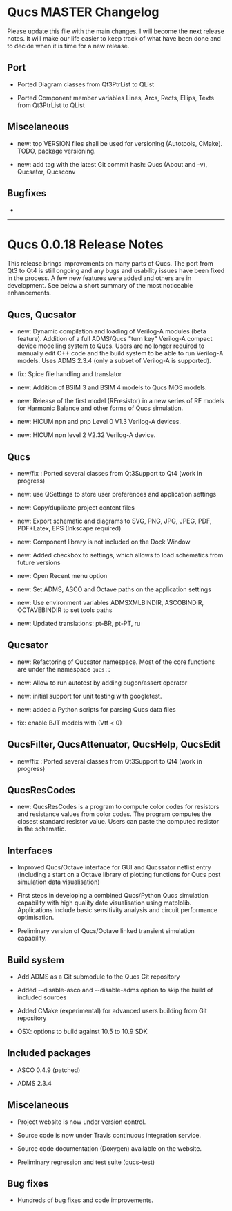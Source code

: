 Qucs MASTER Changelog
=========================

Please update this file with the main changes. I will become the next release notes.
It will make our life easier to keep track of what have been done and to decide when it is time for a new release.

Port
----

 * Ported Diagram classes from Qt3PtrList to QList

 * Ported Component member variables Lines, Arcs, Rects, Ellips, Texts from Qt3PtrList to QList


Miscelaneous
------------

 * new: top VERSION files shall be used for versioning (Autotools, CMake). TODO, package versioning.

 * new: add tag with the latest Git commit hash: Qucs (About and -v), Qucsator, Qucsconv


Bugfixes
--------

 * [#29]: https://github.com/Qucs/qucs/pull/29


---

Qucs 0.0.18 Release Notes
=========================

This release brings improvements on many parts of Qucs.
The port from Qt3 to Qt4 is still ongoing and any bugs and usability issues have been fixed in the process.
A few new features were added and others are in development.
See below a short summary of the most noticeable enhancements.

Qucs, Qucsator
--------------

 * new: Dynamic compilation and loading of Verilog-A modules (beta feature).
   Addition of a full ADMS/Qucs "turn key" Verilog-A compact device modelling system to
   Qucs. Users are no longer required to manually edit C++ code and the build system
   to be able to run Verilog-A models. Uses ADMS 2.3.4 (only a subset of Verilog-A is supported).

 * fix: Spice file handling and translator

 * new: Addition of BSIM 3 and BSIM 4 models to Qucs MOS models.

 * new: Release of the first model (RFresistor) in a new series of RF models for Harmonic Balance
   and other forms of Qucs simulation.

 * new: HICUM npn and pnp Level 0 V1.3 Verilog-A devices.

 * new: HICUM npn level 2 V2.32 Verilog-A device.


Qucs
----

 * new/fix : Ported several classes from Qt3Support to Qt4 (work in progress)

 * new: use QSettings to store user preferences and application settings

 * new: Copy/duplicate project content files

 * new: Export schematic and diagrams to SVG, PNG, JPG, JPEG, PDF, PDF+Latex, EPS (Inkscape required)

 * new: Component library is not included on the Dock Window

 * new: Added checkbox to settings, which allows to load schematics from future versions

 * new: Open Recent menu option

 * new: Set ADMS, ASCO and Octave paths on the application settings

 * new: Use environment variables ADMSXMLBINDIR, ASCOBINDIR, OCTAVEBINDIR to set tools paths

 * new: Updated translations: pt-BR, pt-PT, ru


Qucsator
--------

 * new: Refactoring of Qucsator namespace. Most of the core functions are under the namespace `qucs::`

 * new: Allow to run autotest by adding bugon/assert operator

 * new: initial support for unit testing with googletest.

 * new: added a Python scripts for parsing Qucs data files

 * fix: enable BJT models with (Vtf < 0)


QucsFilter, QucsAttenuator, QucsHelp, QucsEdit
----------------------------------------------

 * new/fix : Ported several classes from Qt3Support to Qt4 (work in progress)


QucsResCodes
------------

 * new: QucsResCodes is a program to compute color codes for resistors and resistance values from
   color codes. The program computes the closest standard resistor value. Users can paste the computed
   resistor in the schematic.


Interfaces
----------

 * Improved Qucs/Octave interface for GUI and Qucssator netlist entry (including a start
   on a Octave library of plotting functions for Qucs post simulation data visualisation)

 * First steps in developing a combined Qucs/Python Qucs simulation capability with
   high quality date visualisation using matplolib. Applications include basic sensitivity analysis
   and circuit performance optimisation.

 * Preliminary version of Qucs/Octave linked transient simulation capability.


Build system
------------

 * Add ADMS as a Git submodule to the Qucs Git repository

 * Added --disable-asco and --disable-adms option to skip the build of included sources

 * Added CMake (experimental) for advanced users building from Git repository

 * OSX: options to build against 10.5 to 10.9 SDK


Included packages
-----------------

 * ASCO 0.4.9 (patched)

 * ADMS 2.3.4


Miscelaneous
------------

 * Project website is now under version control.

 * Source code is now under Travis continuous integration service.

 * Source code documentation (Doxygen) available on the website.

 * Preliminary regression and test suite (qucs-test)


Bug fixes
---------

 * Hundreds of bug fixes and code improvements.



